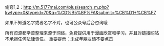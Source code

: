 
偷窥1,2：http://m.5177mai.com/plus/search_m.php?kwtype=0&typeid=70&q=%CD%B5%BF%FA&submit=%CB%D1+%CB%F7

如果不知道名字或者名字不对，也可公众号后台咨询哦

所有资源都辛苦整理来源于网络，免费提供用于漫画欣赏和学习，并且对链接网站不承担任何法律责任。 重要提示：未成年朋友请不要点击
